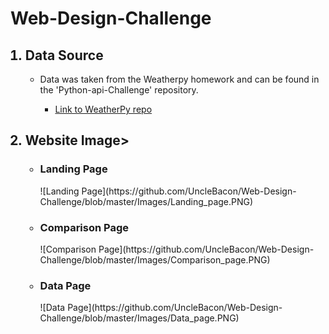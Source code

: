 <h1>Web-Design-Challenge</h1>
<ol>
    <h2><li>Data Source</li></h2>
    <ul>
        <li>Data was taken from the Weatherpy homework and can be found in the 'Python-api-Challenge' repository.</li>
            <ul>
                <li><a href = "https://github.com/UncleBacon/python-api-challenge/tree/master/WeatherPy">Link to WeatherPy repo</a></li>
            </ul>
    </ul>
    <h2><li>Website Image></li></h2>
    <ul>
        <h3><li>Landing Page</li></h3>
        ![Landing Page](https://github.com/UncleBacon/Web-Design-Challenge/blob/master/Images/Landing_page.PNG) 
        <h3><li>Comparison Page</li></h3>
        ![Comparison Page](https://github.com/UncleBacon/Web-Design-Challenge/blob/master/Images/Comparison_page.PNG)
        <h3><li>Data Page</li></h3>
        ![Data Page](https://github.com/UncleBacon/Web-Design-Challenge/blob/master/Images/Data_page.PNG)
    </ul>
</ol>
    
       


